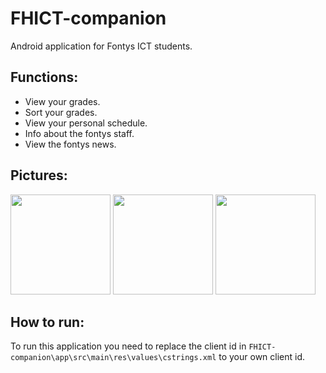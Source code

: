 # FHICT-companion
Android application for Fontys ICT students.

## Functions:
- View your grades.
- Sort your grades.
- View your personal schedule.
- Info about the fontys staff.
- View the fontys news.

## Pictures:
<img src="https://cloud.githubusercontent.com/assets/23485653/22804260/9237f3ca-ef18-11e6-9fe3-c51f713c49ad.png" width="160">
<img src="https://cloud.githubusercontent.com/assets/23485653/21742932/0ba6fca4-d4f9-11e6-920d-61f9db82fb9e.png" width="160">
<img src="https://cloud.githubusercontent.com/assets/23485653/21742933/0ba85af4-d4f9-11e6-9557-12b95079deb1.png" width="160">

## How to run:
To run this application you need to replace the client id in `FHICT-companion\app\src\main\res\values\cstrings.xml` to your own client id.
